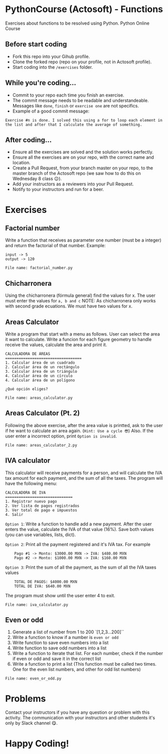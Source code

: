 # PythonCourse (Actosoft) - Functions
Exercises about functions to be resolved using Python. Python Online Course

## Before start coding
- Fork this repo into your Gihub profile.
- Clone the forked repo (repo on your profile, not in Actosoft profile).
- Start coding into the `/exercises` folder.

## While you're coding...
- Commit to your repo each time you finish an exercise.
- The commit message needs to be readable and understandeable. Messages like `done`, `finish` or `exercise one` are not specifics.
- Example of a good commit message:
```
Exercise #n is done. I solved this using a for to loop each element in the list and after that I calculate the average of something.
```

## After coding...
- Ensure all the exercises are solved and the solution works perfectly.
- Ensure all the exercises are on your repo, with the correct name and location.
- Create a Pull Request, from your branch master on your repo, to the master branch of the Actosoft repo (we saw how to do this on Wednesday 8 class 😉).
- Add your instructors as a reviewers into your Pull Request.
- Notify to your instructors and run for a beer.


# Exercises

## Factorial number

Write a function that receives as parameter one number (must be a integer) and return the factorial of that number.
Example:
```
input -> 5
output -> 120

```

`File name: factorial_number.py`

## Chicharronera

Using the chicharronera (fórmula general) find the values for x.
The user must enter the values for `a, b and c`
NOTE: As chicharronera only works with second grade ecuations. We must have two values for x.

## Areas Calculator

Write a program that start with a menu as follows. User can select the area it want to calculate. Write a funcion for each figure geometry to handle receive the values, calculate the area and print it.

```
CALCULADORA DE ÁREAS
==================================
1. Calcular área de un cuadrado
2. Calcular área de un rectángulo
3. Calcular área de un triángulo
4. Calcular área de un círculo
4. Calcular área de un polígono

¿Qué opción eliges?
```

`File name: areas_calculator.py`

## Areas Calculator (Pt. 2)

Following the above exercise, after the area value is printted, ask to the user if he want to calculate an area again. (`Hint: Use a cycle 😎`)
Also. If the user enter a incorrect option, print `Option is invalid`.

`File name: areas_calculator_2.py`

## IVA calculator

This calculator will receive payments for a person, and will calculate the IVA tax amount for each payment, and the sum of all the taxes. The program will have the following menu:

```
CALCULADORA DE IVA
==============================
1. Registrar nuevo pago
2. Ver lista de pagos registrados
3. Ver total de pago e impuestos
4. Salir
```

`Option 1`: Write a function to handle add a new payment. After the user enters the value, calculate the IVA of that value (16%). Save both values (you can use variables, lists, dict).

`Option 2`: Print all the payment registered and it's IVA tax. For example
```
    Pago #1 -> Monto: $3000.00 MXN -> IVA: $480.00 MXN
    Pago #2 -> Monto: $1000.00 MXN -> IVA: $160.00 MXN
```

`Option 3`: Print the sum of all the payment, as the sum of all the IVA taxes values

```
    TOTAL DE PAGOS: $4000.00 MXN
    TOTAL DE IVA: $640.00 MXN
```
The program must show until the user enter 4 to exit.


`File name: iva_calculator.py`

## Even or odd

1. Generate a list of number from 1 to 200 `[1,2,3...200]``
2. Write a function to know if a number is `even or odd`
3. Write function to save even numbers into a list
4. Write function to save odd numbers into a list
5. Write a function to iterate that list. For each number, check if the number if even or odd and save it in the correct list
6. Write a function to print a list (This function must be called two times. One for the even list numbers, and other for odd list numbers)

`File name: even_or_odd.py`


# Problems

Contact your instructors if you have any question or problem with this activity.
The communication with your instructors and other students it's only by Slack channel 😋.

# Happy Coding!
